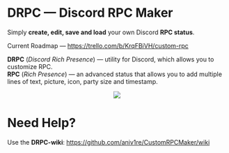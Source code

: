 ﻿# DRPC — Discord RPC Maker

Simply **create, edit, save and load** your own Discord **RPC status**.   

Current Roadmap — https://trello.com/b/KrqFBiVH/custom-rpc

**DRPC** (_Discord Rich Presence_) — utility for Discord, which allows you to customize RPC.   
**RPC** (_Rich Presence_) — an advanced status that allows you to add multiple lines of text, picture, icon, party size and timestamp.

<p align="center"><img src="https://i.imgur.com/SbHT2ut.png"></p>

# Need Help?
Use the **DRPC-wiki**: https://github.com/aniv1re/CustomRPCMaker/wiki
